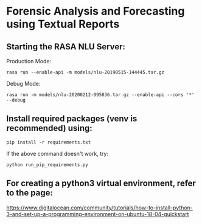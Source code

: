 # Forensic Analysis and Forecasting using Textual Reports

## Starting the RASA NLU Server:

Production Mode:
```
rasa run --enable-api -m models/nlu-20190515-144445.tar.gz
```

Debug Mode:
```
rasa run -m models/nlu-20200212-095836.tar.gz --enable-api --cors '*' --debug
```

## Install required packages (venv is recommended) using:

```
pip install -r requirements.txt
```

If the above command doesn't work, try:
```
python run_pip_requirements.py
```

## For creating a python3 virtual environment, refer to the page:

https://www.digitalocean.com/community/tutorials/how-to-install-python-3-and-set-up-a-programming-environment-on-ubuntu-18-04-quickstart
